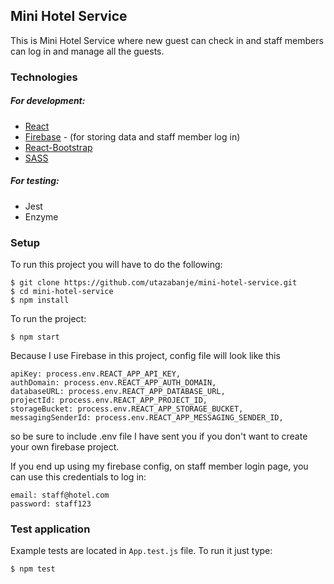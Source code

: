 ## Mini Hotel Service

This is Mini Hotel Service where new guest can check in and staff members can log in and manage all the guests.

### Technologies
##### For development:
* [React](https://reactjs.org/)
* [Firebase](https://firebase.google.com/)  - (for storing data and staff member log in)
* [React-Bootstrap](https://react-bootstrap.github.io/)
* [SASS](https://sass-lang.com/)

##### For testing:
* Jest
* Enzyme

### Setup
To run this project you will have to do the following:

```
$ git clone https://github.com/utazabanje/mini-hotel-service.git
$ cd mini-hotel-service
$ npm install
```
To run the project:
```
$ npm start
```
Because I use Firebase in this project, config file will look like this
```
apiKey: process.env.REACT_APP_API_KEY,
authDomain: process.env.REACT_APP_AUTH_DOMAIN,
databaseURL: process.env.REACT_APP_DATABASE_URL,
projectId: process.env.REACT_APP_PROJECT_ID,
storageBucket: process.env.REACT_APP_STORAGE_BUCKET,
messagingSenderId: process.env.REACT_APP_MESSAGING_SENDER_ID,
```
so be sure to include .env file I have sent you if you don't want to create your own firebase project.

If you end up using my firebase config, on staff member login page, you can use this credentials to log in:
```
email: staff@hotel.com
password: staff123
```

### Test application
Example tests are located in `App.test.js` file.
To run it just type:
```
$ npm test
```


